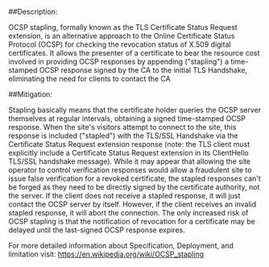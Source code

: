 ##Description:

OCSP stapling, formally known as the TLS Certificate Status Request extension, is an
alternative approach to the Online Certificate Status Protocol (OCSP) for checking the
revocation status of X.509 digital certificates. It allows the presenter of a
certificate to bear the resource cost involved in providing OCSP responses by appending
("stapling") a time-stamped OCSP response signed by the CA to the initial TLS Handshake,
eliminating the need for clients to contact the CA

##Mitigation:

Stapling basically means that the certificate holder queries the OCSP server themselves at
regular intervals, obtaining a signed time-stamped OCSP response. When the site's visitors
attempt to connect to the site, this response is included ("stapled") with the TLS/SSL
Handshake via the Certificate Status Request extension response (note: the TLS client must
explicitly include a Certificate Status Request extension in its ClientHello TLS/SSL
handshake message). While it may appear that allowing the site operator to control
verification responses would allow a fraudulent site to issue false verification for a
revoked certificate, the stapled responses can't be forged as they need to be directly
signed by the certificate authority, not the server. If the client does not receive a
stapled response, it will just contact the OCSP server by itself. However, if the
client receives an invalid stapled response, it will abort the connection. The only
increased risk of OCSP stapling is that the notification of revocation for a certificate
may be delayed until the last-signed OCSP response expires.

For more detailed information about Specification, Deployment, and limitation visit:
https://en.wikipedia.org/wiki/OCSP_stapling
